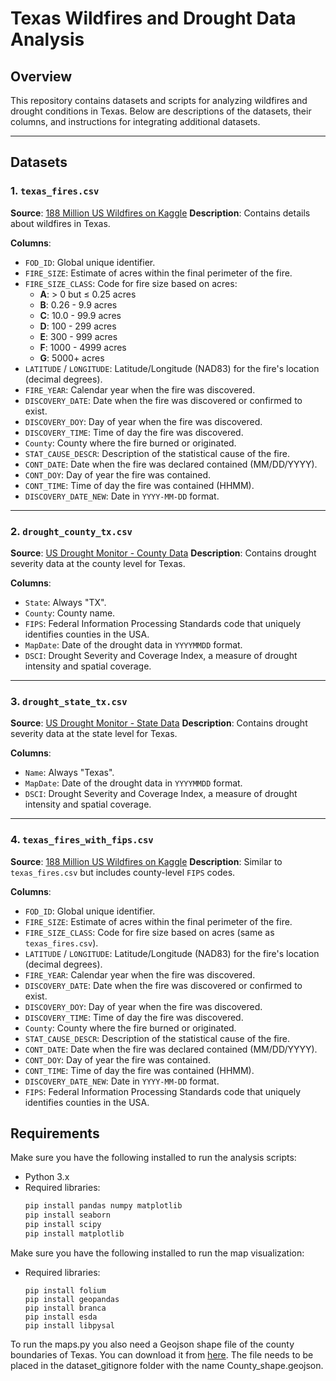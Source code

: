 # Texas Wildfires and Drought Data Analysis

## Overview

This repository contains datasets and scripts for analyzing wildfires and drought conditions in Texas. Below are descriptions of the datasets, their columns, and instructions for integrating additional datasets.

---

## Datasets

### 1. `texas_fires.csv`
**Source**: [188 Million US Wildfires on Kaggle](https://www.kaggle.com/datasets/rtatman/188-million-us-wildfires?resource=download)
**Description**: Contains details about wildfires in Texas.

**Columns**:
- `FOD_ID`: Global unique identifier.
- `FIRE_SIZE`: Estimate of acres within the final perimeter of the fire.
- `FIRE_SIZE_CLASS`: Code for fire size based on acres:
  - **A**: > 0 but ≤ 0.25 acres
  - **B**: 0.26 - 9.9 acres
  - **C**: 10.0 - 99.9 acres
  - **D**: 100 - 299 acres
  - **E**: 300 - 999 acres
  - **F**: 1000 - 4999 acres
  - **G**: 5000+ acres
- `LATITUDE` / `LONGITUDE`: Latitude/Longitude (NAD83) for the fire's location (decimal degrees).
- `FIRE_YEAR`: Calendar year when the fire was discovered.
- `DISCOVERY_DATE`: Date when the fire was discovered or confirmed to exist.
- `DISCOVERY_DOY`: Day of year when the fire was discovered.
- `DISCOVERY_TIME`: Time of day the fire was discovered.
- `County`: County where the fire burned or originated.
- `STAT_CAUSE_DESCR`: Description of the statistical cause of the fire.
- `CONT_DATE`: Date when the fire was declared contained (MM/DD/YYYY).
- `CONT_DOY`: Day of year the fire was contained.
- `CONT_TIME`: Time of day the fire was contained (HHMM).
- `DISCOVERY_DATE_NEW`: Date in `YYYY-MM-DD` format.

---

### 2. `drought_county_tx.csv`
**Source**: [US Drought Monitor - County Data](https://droughtmonitor.unl.edu/DmData/DataDownload/DSCI.aspx)
**Description**: Contains drought severity data at the county level for Texas.

**Columns**:
- `State`: Always "TX".
- `County`: County name.
- `FIPS`: Federal Information Processing Standards code that uniquely identifies counties in the USA.
- `MapDate`: Date of the drought data in `YYYYMMDD` format.
- `DSCI`: Drought Severity and Coverage Index, a measure of drought intensity and spatial coverage.

---

### 3. `drought_state_tx.csv`
**Source**: [US Drought Monitor - State Data](https://droughtmonitor.unl.edu/DmData/DataDownload/DSCI.aspx)
**Description**: Contains drought severity data at the state level for Texas.

**Columns**:
- `Name`: Always "Texas".
- `MapDate`: Date of the drought data in `YYYYMMDD` format.
- `DSCI`: Drought Severity and Coverage Index, a measure of drought intensity and spatial coverage.

---

### 4. `texas_fires_with_fips.csv`
**Source**: [188 Million US Wildfires on Kaggle](https://www.kaggle.com/datasets/rtatman/188-million-us-wildfires?resource=download)
**Description**: Similar to `texas_fires.csv` but includes county-level `FIPS` codes.

**Columns**:
- `FOD_ID`: Global unique identifier.
- `FIRE_SIZE`: Estimate of acres within the final perimeter of the fire.
- `FIRE_SIZE_CLASS`: Code for fire size based on acres (same as `texas_fires.csv`).
- `LATITUDE` / `LONGITUDE`: Latitude/Longitude (NAD83) for the fire's location (decimal degrees).
- `FIRE_YEAR`: Calendar year when the fire was discovered.
- `DISCOVERY_DATE`: Date when the fire was discovered or confirmed to exist.
- `DISCOVERY_DOY`: Day of year when the fire was discovered.
- `DISCOVERY_TIME`: Time of day the fire was discovered.
- `County`: County where the fire burned or originated.
- `STAT_CAUSE_DESCR`: Description of the statistical cause of the fire.
- `CONT_DATE`: Date when the fire was declared contained (MM/DD/YYYY).
- `CONT_DOY`: Day of year the fire was contained.
- `CONT_TIME`: Time of day the fire was contained (HHMM).
- `DISCOVERY_DATE_NEW`: Date in `YYYY-MM-DD` format.
- `FIPS`: Federal Information Processing Standards code that uniquely identifies counties in the USA.

## Requirements
Make sure you have the following installed to run the analysis scripts:
- Python 3.x
- Required libraries:
  ```bash
  pip install pandas numpy matplotlib
  pip install seaborn
  pip install scipy
  pip install matplotlib
  ```

Make sure you have the following installed to run the map visualization:
- Required libraries:
  ```
  pip install folium
  pip install geopandas
  pip install branca
  pip install esda
  pip install libpysal
  ```

To run the maps.py you also need a Geojson shape file of the county boundaries of Texas. You can download it from [here](https://gis-txdot.opendata.arcgis.com/datasets/TXDOT::texas-county-boundaries-detailed/explore?location=30.834886%2C-100.077018%2C6.22). The file needs to be placed in the dataset_gitignore folder with the name County_shape.geojson.
